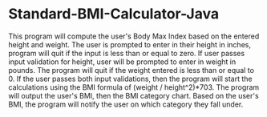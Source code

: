# Standard-BMI-Calculator-Java
This program will compute the user's Body Max Index based on the entered height and weight.
The user is prompted to enter in their height in inches, program will quit if the input is less than or equal to zero.
If user passes input validation for height, user will be prompted to enter in weight in pounds. 
The program will quit if the weight entered is less than or equal to 0.
If the user passes both input validations, then the program will start the calculations using the BMI formula of (weight / height^2)*703.
The program will output the user's BMI, then the BMI category chart.
Based on the user's BMI, the program will notify the user on which category they fall under. 
